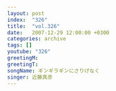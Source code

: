 ```yaml
---
layout: post
index:  "326"
title:  "vol.326"
date:   2007-12-29 12:00:00 +0300
categories: archive
tags: []
youtube: "326"
greetingM: 
greetingT: 
songName: ギンギラギンにさりげなく
singer: 近藤真彦
---
```

